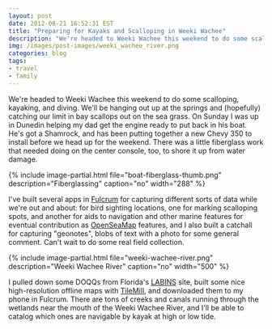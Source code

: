 ```yaml
---
layout: post
date: 2012-08-21 16:52:31 EST
title: "Preparing for Kayaks and Scalloping in Weeki Wachee"
description: "We're headed to Weeki Wachee this weekend to do some scalloping, kayaking, and diving. We'll be hanging out up at the springs and (hopefully) catching our limit in bay scallops out on the sea grass."
img: /images/post-images/weeki_wachee_river.png
categories: blog
tags:
- travel
- family
---
```


We're headed to Weeki Wachee this weekend to do some scalloping, kayaking, and diving. We'll be hanging out up at the springs and (hopefully) catching our limit in bay scallops out on the sea grass. On Sunday I was up in Dunedin helping my dad get the engine ready to put back in his boat. He's got a Shamrock, and has been putting together a new Chevy 350 to install before we head up for the weekend. There was a little fiberglass work that needed doing on the center console, too, to shore it up from water damage.

{% include image-partial.html file="boat-fiberglass-thumb.png" description="Fiberglassing" caption="no" width="288" %}

I've built several apps in [Fulcrum](https://www.fulcrumapp.com/) for capturing different sorts of data while we're out and about: for bird sighting locations, one for marking scalloping spots, and another for aids to navigation and other marine features for eventual contribution as [OpenSeaMap](https://en.wikipedia.org/wiki/OpenSeaMap) features, and I also built a catchall for capturing "geonotes", blobs of text with a photo for some general comment. Can't wait to do some real field collection.

{% include image-partial.html file="weeki-wachee-river.png" description="Weeki Wachee River" caption="no" width="500" %}

I pulled down some DOQQs from Florida's [LABINS](http://data.labins.org/2003/) site, built some nice high-resolution offline maps with [TileMill](https://www.mapbox.com/tilemill/), and downloaded them to my phone in Fulcrum. There are tons of creeks and canals running through the wetlands near the mouth of the Weeki Wachee River, and I'll be able to catalog which ones are navigable by kayak at high or low tide.
